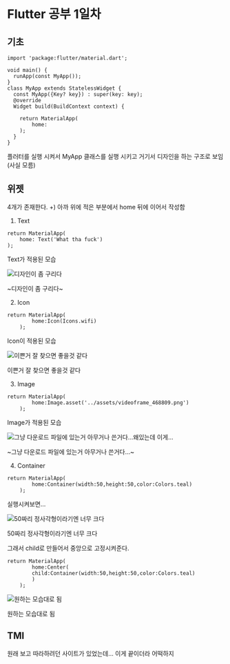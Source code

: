 # Flutter 공부 1일차

## 기초
```
import 'package:flutter/material.dart';

void main() {
  runApp(const MyApp());
}
class MyApp extends StatelessWidget {
  const MyApp({Key? key}) : super(key: key);
  @override
  Widget build(BuildContext context) {

    return MaterialApp(
        home:
    );
  }
}
```
플러터를 실행 시켜서
MyApp 클래스를 실행 시키고
거기서 디자인을 하는 구조로 보임 (사실 모름)

## 위젯
4개가 존재한다.
+) 아까 위에 적은 부분에서 home 뒤에 이어서 작성함
1. Text
```
return MaterialApp(
    home: Text('What tha fuck')
);
```
Text가 적용된 모습

![디자인이 좀 구리다](/assets/pics/flutter1/text.png)

~디자인이 좀 구리다~

2. Icon
```
return MaterialApp(
        home:Icon(Icons.wifi)
    );
```
Icon이 적용된 모습

![이쁜거 잘 찾으면 좋을것 같다](/assets/pics/flutter1/Icon.png)

이쁜거 잘 찾으면 좋을것 같다

3. Image
```
return MaterialApp(
        home:Image.asset('../assets/videoframe_468809.png')
    );
```
Image가 적용된 모습

![그냥 다운로드 파일에 있는거 아무거나 쓴거다...왜있는데 이게...](/assets/pics/flutter1/image.png)

~그냥 다운로드 파일에 있는거 아무거나 쓴거다...~

4. Container
```
return MaterialApp(
        home:Container(width:50,height:50,color:Colors.teal)
    );
```
실행시켜보면... 

![50짜리 정사각형이라기엔 너무 크다](/assets/pics/flutter1/container1.png)

50짜리 정사각형이라기엔 너무 크다



그래서 child로 만들어서 중앙으로 고정시켜준다.
```
return MaterialApp(
        home:Center(
        child:Container(width:50,height:50,color:Colors.teal)
        )
    );
```
![원하는 모습대로 됨](/assets/pics/flutter1/container2.png)

원하는 모습대로 됨


## TMI

원래 보고 따라하려던 사이트가 있었는데...
이게 끝이더라
어떡하지
